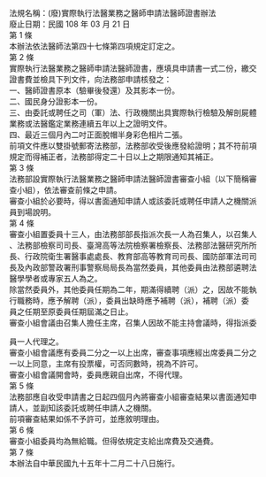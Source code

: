 法規名稱：(廢)實際執行法醫業務之醫師申請法醫師證書辦法  
廢止日期：民國 108 年 03 月 21 日  
第 1 條  
本辦法依法醫師法第四十七條第四項規定訂定之。  
第 2 條  
實際執行法醫業務之醫師申請法醫師證書，應填具申請書一式二份，繳交  
證書費並檢具下列文件，向法務部申請核發之：  
一、醫師證書原本（驗畢後發還）及其影本一份。  
二、國民身分證影本一份。  
三、由委託或聘任之司（軍）法、行政機關出具實際執行檢驗及解剖屍體  
業務或法醫鑑定業務連續五年以上之證明文件。  
四、最近三個月內二吋正面脫帽半身彩色相片二張。  
前項文件應以雙掛號郵寄法務部，法務部收受後應發給證明；其不符前項  
規定而得補正者，法務部得定二十日以上之期限通知其補正。  
第 3 條  
法務部設實際執行法醫業務之醫師申請法醫師證書審查小組（以下簡稱審  
查小組），依法審查前條之申請。  
審查小組於必要時，得以書面通知申請人或該委託或聘任申請人之機關派  
員到場說明。  
第 4 條  
審查小組置委員十三人，由法務部部長指派次長一人為召集人，以召集人  
、法務部檢察司司長、臺灣高等法院檢察署檢察長、法務部法醫研究所所  
長、行政院衛生署醫事處處長、教育部高等教育司司長、國防部軍法司司  
長及內政部警政署刑事警察局局長為當然委員，其他委員由法務部遴聘法  
醫學學者或專家五人為之。  
除當然委員外，其他委員任期為二年，期滿得續聘（派）之，因故不能執  
行職務時，應予解聘（派），委員出缺時應予補聘（派），補聘（派）委  
員之任期至原委員任期屆滿之日止。  
審查小組會議由召集人擔任主席，召集人因故不能主持會議時，得指派委  


員一人代理之。  
審查小組會議應有委員二分之一以上出席，審查事項應經出席委員二分之  
一以上同意，主席有投票權，可否同數時，視為不許可。  
審查小組會議開會時，委員應親自出席，不得代理。  
第 5 條  
法務部應自收受申請書之日起四個月內將審查小組審查結果以書面通知申  
請人，並副知該委託或聘任申請人之機關。  
前項審查結果如係不予許可，並應敘明理由。  
第 6 條  
審查小組委員均為無給職。但得依規定支給出席費及交通費。  
第 7 條  
本辦法自中華民國九十五年十二月二十八日施行。  


